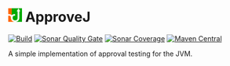 # <img alt="ApproveJ logo" src="logo.svg" style="width:1em;height:1em"/> ApproveJ
[![Build](https://github.com/mkutz/approvej/actions/workflows/build-main.yml/badge.svg)](https://github.com/mkutz/approvej/actions/workflows/build-main.yml)
[![Sonar Quality Gate](https://img.shields.io/sonar/quality_gate/mkutz_ApproveJ?server=https%3A%2F%2Fsonarcloud.io)](https://sonarcloud.io/dashboard?id=mkutz_ApproveJ)
[![Sonar Coverage](https://img.shields.io/sonar/coverage/mkutz_ApproveJ?server=http%3A%2F%2Fsonarcloud.io)](https://sonarcloud.io/dashboard?id=mkutz_ApproveJ)
[![Maven Central](https://img.shields.io/maven-central/v/org.approvej/core)](https://repo.maven.apache.org/maven2/org/approvej/)

A simple implementation of approval testing for the JVM.
